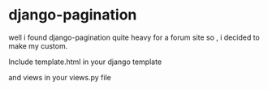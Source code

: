 # django-pagination
well i found django-pagination quite heavy for a forum site so , i decided to make my custom.

Include template.html in your django template

and views in your views.py file 
